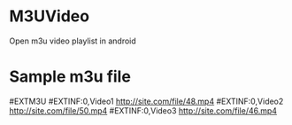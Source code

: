 M3UVideo
========

Open m3u video playlist in android

# Sample m3u file

#EXTM3U
#EXTINF:0,Video1
http://site.com/file/48.mp4
#EXTINF:0,Video2 
http://site.com/file/50.mp4
#EXTINF:0,Video3 
http://site.com/file/46.mp4
